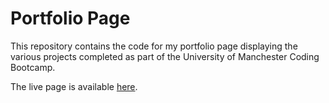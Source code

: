# Portfolio Page

This repository contains the code for my portfolio page displaying the various projects completed as part of the University of Manchester Coding Bootcamp.

The live page is available [here](https://ross-mc.github.io/uman-portfolio).